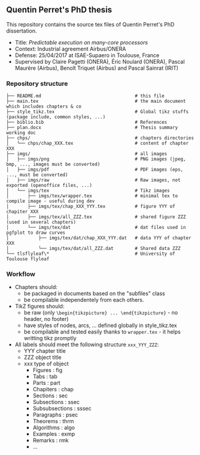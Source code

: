 ## Quentin Perret's PhD thesis

This repository contains the source tex files of Quentin Perret's PhD dissertation.
* Title: _Predictable execution on many-core processors_
* Context: Industrial agreement Airbus/ONERA
* Defense: 25/04/2017 at ISAE-Supaero in Toulouse, France
* Supervised by Claire Pagetti (ONERA), Éric Noulard (ONERA), Pascal Maurère (Airbus), Benoît Triquet (Airbus) and Pascal Sainrat (IRIT)

### Repository structure
```
├── README.md                                   # this file
├── main.tex                                    # the main document which includes chapters & co
├── style_tikz.tex                              # Global tikz stuffs (package include, common styles, ...)
├── biblio.bib                                  # References
├── plan.docx                                   # Thesis summary working doc
├── chps/                                       # chapters directories
│   └── chps/chap_XXX.tex                       # content of chapter XXX
├── imgs/                                       # all images
│   ├── imgs/png                                # PNG images (jpeg, bmp, ..., images must be converted)
│   ├── imgs/pdf                                # PDF images (eps, ..., must be converted)
│   ├── imgs/raw                                # Raw images, not exported (openoffice files, ...)
│   └── imgs/tex                                # Tikz images
│       ├── imgs/tex/wrapper.tex                # minimal tex to compile image - useful during dev
│       ├── imgs/tex/chap_XXX_YYY.tex           # figure YYY of chapiter XXX
│       ├── imgs/tex/all_ZZZ.tex                # shared figure ZZZ (used in several chapters)
│       └── imgs/tex/dat                        # dat files used in pgfplot to draw curves
│           ├── imgs/tex/dat/chap_XXX_YYY.dat   # data YYY of chapter XXX 
│           └── imgs/tex/dat/all_ZZZ.dat        # Shared data ZZZ
└── tlsflyleaf\*                                # University of Toulouse flyleaf
```


### Workflow
* Chapters should:
    * be packaged in documents based on the "subfiles" class
    * be compilable independentely from each others.
* TikZ figures should:
    * be raw (only `\begin{tikzpicture} ... \end{tikzpicture}` - no header, no footer)
    * have styles of nodes, arcs, ... defined globally in style\_tikz.tex
    * be compilable and tested easily thanks to `wrapper.tex` - it helps writting tikz promptly
* All labels should meet the following structure `xxx_YYY_ZZZ`:
    * YYY chapter title
    * ZZZ object title
    * xxx type of object
        * Figures           : fig
        * Tabs              : tab
        * Parts             : part
        * Chapiters         : chap
        * Sections          : sec
        * Subsections       : ssec
        * Subsubsections    : sssec
        * Paragraphs        : psec
        * Theorems          : thrm
        * Algorithms        : algo
        * Examples          : exmp
        * Remarks           : rmk
        * ...



